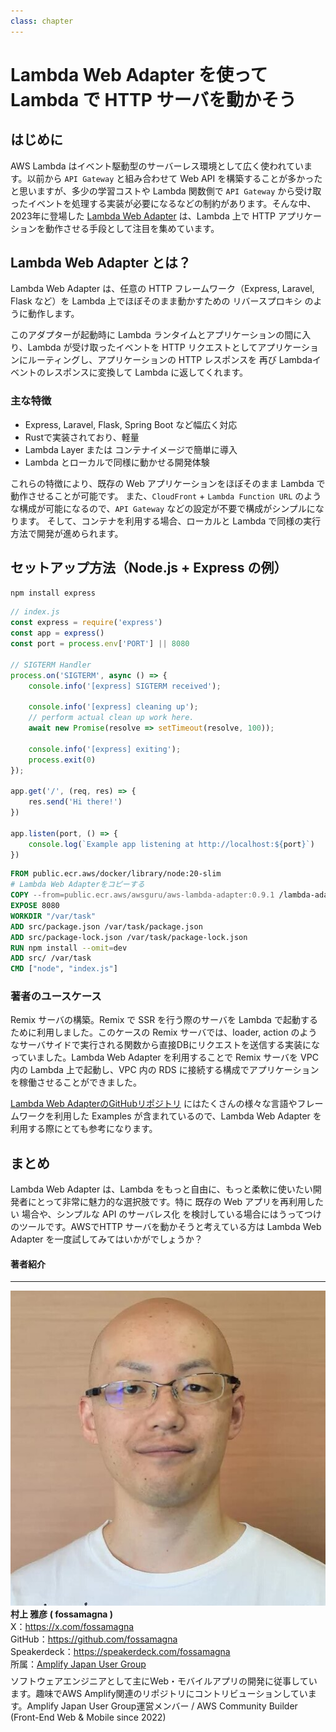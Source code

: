 ```yaml
---
class: chapter
---
```


# Lambda Web Adapter を使って Lambda で HTTP サーバを動かそう

## はじめに

AWS Lambda はイベント駆動型のサーバーレス環境として広く使われています。以前から `API Gateway` と組み合わせて Web API を構築することが多かったと思いますが、多少の学習コストや Lambda 関数側で `API Gateway` から受け取ったイベントを処理する実装が必要になるなどの制約があります。そんな中、2023年に登場した [Lambda Web Adapter](https://github.com/awslabs/aws-lambda-web-adapter) は、Lambda 上で HTTP アプリケーションを動作させる手段として注目を集めています。

## Lambda Web Adapter とは？

Lambda Web Adapter は、任意の HTTP フレームワーク（Express, Laravel, Flask など）を Lambda 上でほぼそのまま動かすための リバースプロキシ のように動作します。

このアダプターが起動時に Lambda ランタイムとアプリケーションの間に入り、Lambda が受け取ったイベントを HTTP リクエストとしてアプリケーションにルーティングし、アプリケーションの HTTP レスポンスを 再び Lambdaイベントのレスポンスに変換して Lambda に返してくれます。

### 主な特徴

- Express, Laravel, Flask, Spring Boot など幅広く対応
- Rustで実装されており、軽量
- Lambda Layer または コンテナイメージで簡単に導入
- Lambda とローカルで同様に動かせる開発体験

これらの特徴により、既存の Web アプリケーションをほぼそのまま Lambda で動作させることが可能です。
また、`CloudFront` + `Lambda Function URL` のような構成が可能になるので、`API Gateway` などの設定が不要で構成がシンプルになります。
そして、コンテナを利用する場合、ローカルと Lambda で同様の実行方法で開発が進められます。

## セットアップ方法（Node.js + Express の例）

```bash
npm install express
```

```js
// index.js
const express = require('express')
const app = express()
const port = process.env['PORT'] || 8080

// SIGTERM Handler
process.on('SIGTERM', async () => {
    console.info('[express] SIGTERM received');

    console.info('[express] cleaning up');
    // perform actual clean up work here.
    await new Promise(resolve => setTimeout(resolve, 100));

    console.info('[express] exiting');
    process.exit(0)
});

app.get('/', (req, res) => {
    res.send('Hi there!')
})

app.listen(port, () => {
    console.log(`Example app listening at http://localhost:${port}`)
})
```

```dockerfile
FROM public.ecr.aws/docker/library/node:20-slim
# Lambda Web Adapterをコピーする
COPY --from=public.ecr.aws/awsguru/aws-lambda-adapter:0.9.1 /lambda-adapter /opt/extensions/lambda-adapter
EXPOSE 8080
WORKDIR "/var/task"
ADD src/package.json /var/task/package.json
ADD src/package-lock.json /var/task/package-lock.json
RUN npm install --omit=dev
ADD src/ /var/task
CMD ["node", "index.js"]
```

### 著者のユースケース

Remix サーバの構築。Remix で SSR を行う際のサーバを Lambda で起動するために利用しました。このケースの Remix サーバでは、loader, action のようなサーバサイドで実行される関数から直接DBにリクエストを送信する実装になっていました。Lambda Web Adapter を利用することで Remix サーバを VPC 内の Lambda 上で起動し、VPC 内の RDS に接続する構成でアプリケーションを稼働させることができました。

[Lambda Web AdapterのGitHubリポジトリ](https://github.com/awslabs/aws-lambda-web-adapter?tab=readme-ov-file#examples) にはたくさんの様々な言語やフレームワークを利用した Examples が含まれているので、Lambda Web Adapter を利用する際にとても参考になります。

## まとめ

Lambda Web Adapter は、Lambda をもっと自由に、もっと柔軟に使いたい開発者にとって非常に魅力的な選択肢です。特に 既存の Web アプリを再利用したい 場合や、シンプルな API のサーバレス化 を検討している場合にはうってつけのツールです。AWSでHTTP サーバを動かそうと考えている方は Lambda Web Adapter を一度試してみてはいかがでしょうか？

#### 著者紹介

---

<div class="author-profile">
    <img src="images/fossamagna.jpg">
    <div>
        <div>
            <b>村上 雅彦 ( fossamagna )</b>
        </div>
        <div>
            X：<a href="https://x.com/fossamagna">https://x.com/fossamagna</a>
        </div>
        <div>
            GitHub：<a href="https://github.com/fossamagna">https://github.com/fossamagna</a>
        </div>
        <div>
            Speakerdeck：<a href="https://speakerdeck.com/fossamagna">https://speakerdeck.com/fossamagna</a>
        </div>
        <div>
            所属：<a href="https://aws-amplify-jp.github.io/">Amplify Japan User Group</a>
        </div>
    </div>
</div>
<p style="margin-top: 0.5em; margin-bottom: 2em;">
ソフトウェアエンジニアとして主にWeb・モバイルアプリの開発に従事しています。趣味でAWS Amplify関連のリポジトリにコントリビューションしています。Amplify Japan User Group運営メンバー / AWS Community Builder (Front-End Web & Mobile since 2022)
</p>
